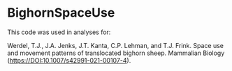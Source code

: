 # BighornSpaceUse

This code was used in analyses for:

Werdel, T.J., J.A. Jenks, J.T. Kanta, C.P. Lehman, and T.J. Frink. Space use and movement patterns of translocated bighorn sheep. Mammalian Biology ([https://DOI:10.1007/s42991-021-00107-4](https://doi.org/10.1007/s42991-021-00107-4)).
